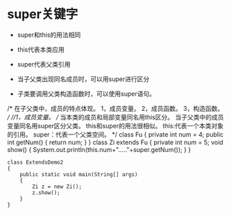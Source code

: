 # super关键字

* super和this的用法相同

* this代表本类应用

* super代表父类引用

* 当子父类出现同名成员时，可以用super进行区分

* 子类要调用父类构造函数时，可以使用super语句。


/*
在子父类中，成员的特点体现。
1，成员变量。
2，成员函数。
3，构造函数。
*/
//1，成员变量。
/*
当本类的成员和局部变量同名用this区分。
当子父类中的成员变量同名用super区分父类。
this和super的用法很相似。
this:代表一个本类对象的引用。
super：代表一个父类空间。
*/
	class Fu
	{
		private int num = 4;
		public int getNum()
		{
			return num;
		}
	}
	class Zi extends Fu
	{
		private int num = 5;
		void show()
		{
			System.out.println(this.num+"....."+super.getNum());
		}
	}

	class ExtendsDemo2
	{
		public static void main(String[] args)
		{
			Zi z = new Zi();
			z.show();
		}
	}